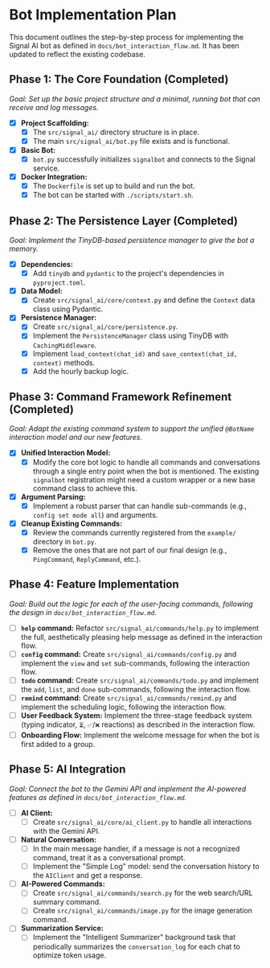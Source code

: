 # Bot Implementation Plan

This document outlines the step-by-step process for implementing the Signal AI bot as defined in `docs/bot_interaction_flow.md`. It has been updated to reflect the existing codebase.

## Phase 1: The Core Foundation (Completed)

_Goal: Set up the basic project structure and a minimal, running bot that can receive and log messages._

- [x] **Project Scaffolding:**
  - [x] The `src/signal_ai/` directory structure is in place.
  - [x] The main `src/signal_ai/bot.py` file exists and is functional.
- [x] **Basic Bot:**
  - [x] `bot.py` successfully initializes `signalbot` and connects to the Signal service.
- [x] **Docker Integration:**
  - [x] The `Dockerfile` is set up to build and run the bot.
  - [x] The bot can be started with `./scripts/start.sh`.

## Phase 2: The Persistence Layer (Completed)

_Goal: Implement the TinyDB-based persistence manager to give the bot a memory._

- [x] **Dependencies:**
  - [x] Add `tinydb` and `pydantic` to the project's dependencies in `pyproject.toml`.
- [x] **Data Model:**
  - [x] Create `src/signal_ai/core/context.py` and define the `Context` data class using Pydantic.
- [x] **Persistence Manager:**
  - [x] Create `src/signal_ai/core/persistence.py`.
  - [x] Implement the `PersistenceManager` class using TinyDB with `CachingMiddleware`.
  - [x] Implement `load_context(chat_id)` and `save_context(chat_id, context)` methods.
  - [x] Add the hourly backup logic.

## Phase 3: Command Framework Refinement (Completed)

_Goal: Adapt the existing command system to support the unified `@BotName` interaction model and our new features._

- [x] **Unified Interaction Model:**
  - [x] Modify the core bot logic to handle all commands and conversations through a single entry point when the bot is mentioned. The existing `signalbot` registration might need a custom wrapper or a new base command class to achieve this.
- [x] **Argument Parsing:**
  - [x] Implement a robust parser that can handle sub-commands (e.g., `config set mode all`) and arguments.
- [x] **Cleanup Existing Commands:**
  - [x] Review the commands currently registered from the `example/` directory in `bot.py`.
  - [x] Remove the ones that are not part of our final design (e.g., `PingCommand`, `ReplyCommand`, etc.).

## Phase 4: Feature Implementation

_Goal: Build out the logic for each of the user-facing commands, following the design in `docs/bot_interaction_flow.md`._

- [ ] **`help` command:** Refactor `src/signal_ai/commands/help.py` to implement the full, aesthetically pleasing help message as defined in the interaction flow.
- [ ] **`config` command:** Create `src/signal_ai/commands/config.py` and implement the `view` and `set` sub-commands, following the interaction flow.
- [ ] **`todo` command:** Create `src/signal_ai/commands/todo.py` and implement the `add`, `list`, and `done` sub-commands, following the interaction flow.
- [ ] **`remind` command:** Create `src/signal_ai/commands/remind.py` and implement the scheduling logic, following the interaction flow.
- [ ] **User Feedback System:** Implement the three-stage feedback system (typing indicator, `⏳`, `✅`/`❌` reactions) as described in the interaction flow.
- [ ] **Onboarding Flow:** Implement the welcome message for when the bot is first added to a group.

## Phase 5: AI Integration

_Goal: Connect the bot to the Gemini API and implement the AI-powered features as defined in `docs/bot_interaction_flow.md`._

- [ ] **AI Client:**
  - [ ] Create `src/signal_ai/core/ai_client.py` to handle all interactions with the Gemini API.
- [ ] **Natural Conversation:**
  - [ ] In the main message handler, if a message is not a recognized command, treat it as a conversational prompt.
  - [ ] Implement the "Simple Log" model: send the conversation history to the `AIClient` and get a response.
- [ ] **AI-Powered Commands:**
  - [ ] Create `src/signal_ai/commands/search.py` for the web search/URL summary command.
  - [ ] Create `src/signal_ai/commands/image.py` for the image generation command.
- [ ] **Summarization Service:**
  - [ ] Implement the "Intelligent Summarizer" background task that periodically summarizes the `conversation_log` for each chat to optimize token usage.
